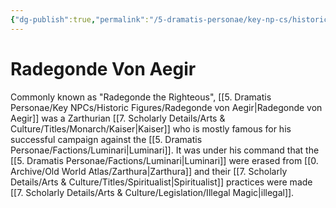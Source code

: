 ```yaml
---
{"dg-publish":true,"permalink":"/5-dramatis-personae/key-np-cs/historic-figures/radegonde-von-aegir/","noteIcon":""}
---
```


# Radegonde Von Aegir

Commonly known as "Radegonde the Righteous", [[5. Dramatis Personae/Key NPCs/Historic Figures/Radegonde von Aegir\|Radegonde von Aegir]] was a Zarthurian [[7. Scholarly Details/Arts & Culture/Titles/Monarch/Kaiser\|Kaiser]] who is mostly famous for his successful campaign against the [[5. Dramatis Personae/Factions/Luminari\|Luminari]]. It was under his command that the [[5. Dramatis Personae/Factions/Luminari\|Luminari]] were erased from [[0. Archive/Old World Atlas/Zarthura\|Zarthura]] and their [[7. Scholarly Details/Arts & Culture/Titles/Spiritualist\|Spiritualist]] practices were made [[7. Scholarly Details/Arts & Culture/Legislation/Illegal Magic\|illegal]]. 